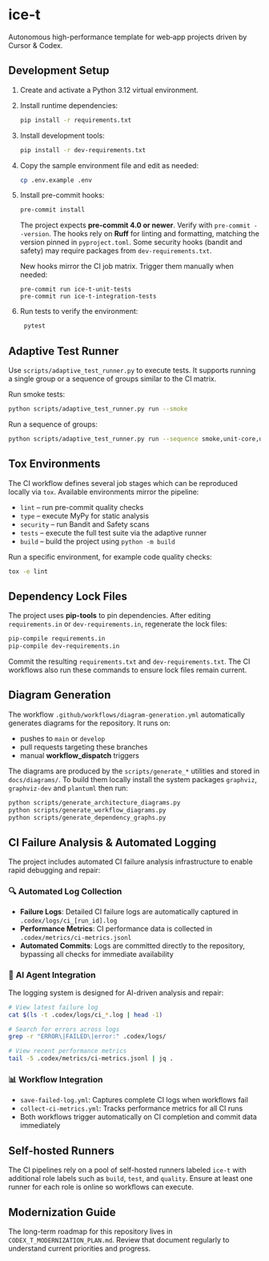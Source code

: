 # ice-t

Autonomous high-performance template for web‑app projects driven by Cursor & Codex.

## Development Setup

1. Create and activate a Python 3.12 virtual environment.
2. Install runtime dependencies:
   ```bash
   pip install -r requirements.txt
   ```
3. Install development tools:
   ```bash
   pip install -r dev-requirements.txt
   ```
4. Copy the sample environment file and edit as needed:
   ```bash
   cp .env.example .env
   ```
5. Install pre-commit hooks:
   ```bash
   pre-commit install
   ```
   The project expects **pre-commit 4.0 or newer**. Verify with `pre-commit --version`.
   The hooks rely on **Ruff** for linting and formatting, matching the version pinned in `pyproject.toml`.
   Some security hooks (bandit and safety) may require packages from
   `dev-requirements.txt`.

   New hooks mirror the CI job matrix. Trigger them manually when needed:

       pre-commit run ice-t-unit-tests
       pre-commit run ice-t-integration-tests
6. Run tests to verify the environment:
   ```bash
    pytest
    ```

## Adaptive Test Runner

Use `scripts/adaptive_test_runner.py` to execute tests. It supports running a
single group or a sequence of groups similar to the CI matrix.

Run smoke tests:

```bash
python scripts/adaptive_test_runner.py run --smoke
```

Run a sequence of groups:

```bash
python scripts/adaptive_test_runner.py run --sequence smoke,unit-core,unit-features
```

## Tox Environments

The CI workflow defines several job stages which can be reproduced locally via
`tox`. Available environments mirror the pipeline:

- `lint` – run pre-commit quality checks
- `type` – execute MyPy for static analysis
- `security` – run Bandit and Safety scans
- `tests` – execute the full test suite via the adaptive runner
- `build` – build the project using `python -m build`

Run a specific environment, for example code quality checks:

```bash
tox -e lint
```

## Dependency Lock Files

The project uses **pip-tools** to pin dependencies. After editing
`requirements.in` or `dev-requirements.in`, regenerate the lock files:

```bash
pip-compile requirements.in
pip-compile dev-requirements.in
```

Commit the resulting `requirements.txt` and `dev-requirements.txt`. The CI
workflows also run these commands to ensure lock files remain current.

## Diagram Generation

The workflow `.github/workflows/diagram-generation.yml` automatically
generates diagrams for the repository. It runs on:

- pushes to `main` or `develop`
- pull requests targeting these branches
- manual **workflow_dispatch** triggers

The diagrams are produced by the `scripts/generate_*` utilities and
stored in `docs/diagrams/`. To build them locally install the system
packages `graphviz`, `graphviz-dev` and `plantuml` then run:

```bash
python scripts/generate_architecture_diagrams.py
python scripts/generate_workflow_diagrams.py
python scripts/generate_dependency_graphs.py
```


## CI Failure Analysis & Automated Logging

The project includes automated CI failure analysis infrastructure to enable rapid debugging and repair:

### 🔍 **Automated Log Collection**
- **Failure Logs**: Detailed CI failure logs are automatically captured in `.codex/logs/ci_[run_id].log`
- **Performance Metrics**: CI performance data is collected in `.codex/metrics/ci-metrics.jsonl`
- **Automated Commits**: Logs are committed directly to the repository, bypassing all checks for immediate availability

### 🤖 **AI Agent Integration**
The logging system is designed for AI-driven analysis and repair:

```bash
# View latest failure log
cat $(ls -t .codex/logs/ci_*.log | head -1)

# Search for errors across logs
grep -r "ERROR\|FAILED\|error:" .codex/logs/

# View recent performance metrics
tail -5 .codex/metrics/ci-metrics.jsonl | jq .
```

### 📊 **Workflow Integration**
- `save-failed-log.yml`: Captures complete CI logs when workflows fail
- `collect-ci-metrics.yml`: Tracks performance metrics for all CI runs
- Both workflows trigger automatically on CI completion and commit data immediately

## Self-hosted Runners

The CI pipelines rely on a pool of self-hosted runners labeled `ice-t` with additional role labels such as `build`, `test`, and `quality`. Ensure at least one runner for each role is online so workflows can execute.

## Modernization Guide

The long-term roadmap for this repository lives in `CODEX_T_MODERNIZATION_PLAN.md`.
Review that document regularly to understand current priorities and progress.

